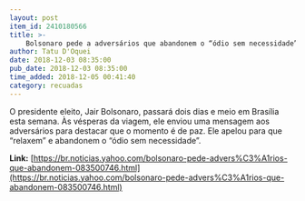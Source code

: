 ```yaml
---
layout: post
item_id: 2410180566
title: >-
    Bolsonaro pede a adversários que abandonem o “ódio sem necessidade”
author: Tatu D'Oquei
date: 2018-12-03 08:35:00
pub_date: 2018-12-03 08:35:00
time_added: 2018-12-05 00:41:40
category: recuadas
---
```


O presidente eleito, Jair Bolsonaro, passará dois dias e meio em Brasília esta semana. Às vésperas da viagem, ele enviou uma mensagem aos adversários para destacar que o momento é de paz. Ele apelou para que “relaxem” e abandonem o “ódio sem necessidade”.

**Link:** [https://br.noticias.yahoo.com/bolsonaro-pede-advers%C3%A1rios-que-abandonem-083500746.html](https://br.noticias.yahoo.com/bolsonaro-pede-advers%C3%A1rios-que-abandonem-083500746.html)

